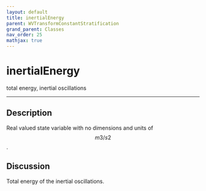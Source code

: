 ```yaml
---
layout: default
title: inertialEnergy
parent: WVTransformConstantStratification
grand_parent: Classes
nav_order: 25
mathjax: true
---
```


#  inertialEnergy

total energy, inertial oscillations


---

## Description
Real valued state variable with no dimensions and units of $$m3/s2$$.

## Discussion

Total energy of the inertial oscillations.

